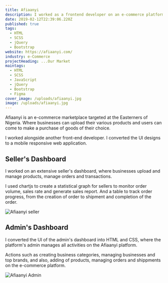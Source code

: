 ```yaml
---
title: Afiaanyi
description: I worked as a frontend developer on an e-commerce platform
date: 2019-02-12T22:39:06.220Z
published: true
tags:
  - HTML
  - SCSS
  - jQuery
  - Bootstrap
website: https://afiaanyi.com/
industry: e-Commerce
projectHeading: ...Our Market
maintags:
  - HTML
  - SCSS
  - JavaScript
  - jQuery
  - Bootstrap
  - Figma
cover_image: /uploads/afiaanyi.jpg
image: /uploads/afiaanyi.jpg
---
```

Afiaanyi is an e-commerce marketplace targeted at the Easterners of Nigeria. Where businesses can upload their various products and users can come to make a purchase of goods of their choice.

I worked alongside another front-end developer. I converted the UI designs to a mobile responsive web application. 

## Seller's Dashboard

I worked on an extensive seller's dashboard, where businesses upload and manage products, manage orders and transactions.

I used chartjs to create a statistical graph for sellers to monitor order volume, sales rate and generate sales report. And a table to track order progress, from the creation of order to shipment and completion of the order.

![Afiaanyi seller](/uploads/afiaanyi-seller.jpg "Afiaanyi seller")

## Admin's Dashboard

I converted the UI of the admin's dashboard into HTML and CSS, where the platform's admin manages all activities on the Afiaanyi platform.

Actions such as creating business categories, managing businesses and top brands, and also, adding of products, managing orders and shippments on the e-commerce platform.

![Afiaanyi Admin](/uploads/afiaanyi-admin.jpg "Afiaanyi Admin")